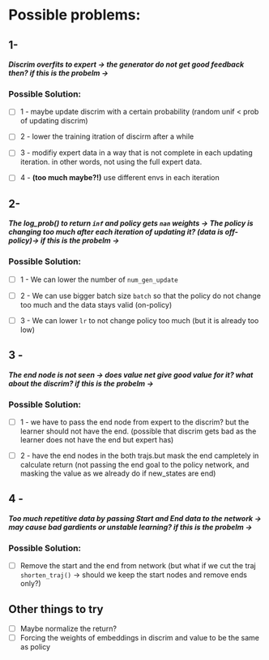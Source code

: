 
# Possible problems:

## 1-
***Discrim overfits to expert -> the generator do not get good feedback then? if this is the probelm ->***

### Possible Solution:

- [ ] 1 - maybe update discrim with a certain probability (random unif < prob of updating discrim) 

- [ ] 2 - lower the training itration of discirm after a while

- [ ] 3 - modifiy expert data in a way that is not complete in each updating iteration. in other words, not using the full expert data.

- [ ] 4 - **(too much maybe?!)** use different envs in each iteration


## 2- 

***The log_prob() to return `inf` and policy gets `nan` weights -> The policy is changing too much after each iteration of updating it? (data is off-policy)-> if this is the probelm ->***

### Possible Solution:

- [ ] 1 - We can lower the number of `num_gen_update`
- [ ] 2 - We can use bigger batch size `batch` so that the policy do not change too much and  the data stays valid (on-policy)
- [ ] 3 - We can lower `lr` to not change policy too much (but it is already too low)



## 3 -

***The end node is not seen -> does value net give good value for it? what about the discrim? if this is the probelm ->***


### Possible Solution:

- [ ] 1 - we have to pass the end node from expert to the discrim? but the learner should not have the end.
(possible that discrim gets bad as the learner does not have the end but expert has)

- [ ] 2 - have the end nodes in the both trajs.but mask the end campletely in calculate return 
(not passing the end goal to the policy network, and masking the value as we already do if new_states are end)



## 4 - 

***Too much repetitive data by passing Start and End data to the network -> may cause bad gardients or unstable learning? if this is the probelm ->***


### Possible Solution:
- [ ] Remove the start and the end from network (but what if we cut the traj `shorten_traj()` -> should we keep the start nodes and remove ends only?)



## Other things to try

- [ ] Maybe normalize the return?
- [ ] Forcing the weights of embeddings in discrim and value to be the same as policy 
